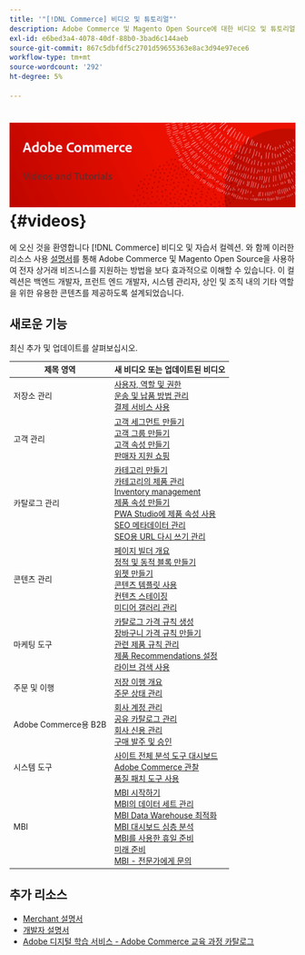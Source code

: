 ```yaml
---
title: '"[!DNL Commerce] 비디오 및 튜토리얼"'
description: Adobe Commerce 및 Magento Open Source에 대한 비디오 및 튜토리얼 모음입니다
exl-id: e6bed3a4-4078-40df-88b0-3bad6c144aeb
source-git-commit: 867c5dbfdf5c2701d59655363e8ac3d94e97ece6
workflow-type: tm+mt
source-wordcount: '292'
ht-degree: 5%

---
```


# <!-- use banner as heading -->![상거래 비디오 및 Tutorials](../assets/banner-videos-home.png) {#videos}

에 오신 것을 환영합니다 [!DNL Commerce] 비디오 및 자습서 컬렉션. 와 함께 이러한 리소스 사용 [설명서](https://experienceleague.adobe.com/docs/commerce.html)를 통해 Adobe Commerce 및 Magento Open Source을 사용하여 전자 상거래 비즈니스를 지원하는 방법을 보다 효과적으로 이해할 수 있습니다. 이 컬렉션은 백엔드 개발자, 프런트 엔드 개발자, 시스템 관리자, 상인 및 조직 내의 기타 역할을 위한 유용한 콘텐츠를 제공하도록 설계되었습니다.

## 새로운 기능

최신 추가 및 업데이트를 살펴보십시오.

| 제목 영역 | 새 비디오 또는 업데이트된 비디오 |
| ------------ | ---------- |
| 저장소 관리 | [사용자, 역할 및 권한](./merchant/users-roles-permissions.md) <br>[운송 및 납품 방법 관리](./merchant/shipping-delivery.md) <br>[결제 서비스 사용](./merchant/payment-services.md) |
| 고객 관리 | [고객 세그먼트 만들기](./merchant/customer-segments.md) <br>[고객 그룹 만들기](./merchant/customer-groups.md) <br>[고객 속성 만들기](./merchant/customer-attributes.md) <br>[판매자 지원 쇼핑](./merchant/seller-assisted-shopping.md) |
| 카탈로그 관리 | [카테고리 만들기](./merchant/category-create.md) <br>[카테고리의 제품 관리](./merchant/category-products.md) <br>[Inventory management](./merchant/inventory-management.md) <br>[제품 속성 만들기](./merchant/product-attributes-create.md) <br>[PWA Studio에 제품 속성 사용](./merchant/product-attributes-pwa.md) <br>[SEO 메타데이터 관리](./merchant/seo-metadata.md) <br>[SEO용 URL 다시 쓰기 관리](./merchant/seo-url-rewrites.md) |
| 콘텐츠 관리 | [페이지 빌더 개요](./merchant/page-builder-overview.md) <br>[정적 및 동적 블록 만들기](./merchant/static-dynamic-blocks.md) <br>[위젯 만들기](./merchant/widgets.md) <br>[콘텐츠 템플릿 사용](./merchant/content-templates.md) <br>[컨텐츠 스테이징](./merchant/content-staging.md) <br>[미디어 갤러리 관리](./merchant/media-gallery.md) |
| 마케팅 도구 | [카탈로그 가격 규칙 생성](./merchant/catalog-price-rules.md) <br>[장바구니 가격 규칙 만들기](./merchant/cart-price-rules.md) <br>[관련 제품 규칙 관리](./merchant/related-product-rules.md) <br>[제품 Recommendations 설정](./merchant/product-recommendations.md) <br>[라이브 검색 사용](./merchant/live-search.md) |
| 주문 및 이행 | [저장 이행 개요](./merchant/store-fulfillment.md) <br>[주문 상태 관리](./merchant/order-status.md) |
| Adobe Commerce용 B2B | [회사 계정 관리](./merchant/b2b/company-accounts.md)  <br>[공유 카탈로그 관리](./merchant/b2b/shared-catalogs.md) <br>[회사 신용 관리](./merchant/b2b/company-credit.md) <br>[구매 발주 및 승인](./merchant/b2b/purchase-orders.md) |
| 시스템 도구 | [사이트 전체 분석 도구 대시보드](./tools/site-wide-analysis-tool.md) <br>[Adobe Commerce 관찰](./tools/observation-tool.md) <br>[품질 패치 도구 사용](./tools/quality-patch-tool.md) |
| MBI | [MBI 시작하기](./merchant/business-intelligence/webinars/getting-started.md) <br>[MBI의 데이터 세트 관리](./merchant/business-intelligence/webinars/manage-data-sets.md) <br>[MBI Data Warehouse 최적화](./merchant/business-intelligence/webinars/optimize-data-warehouse.md)<br>[MBI 대시보드 심층 분석](./merchant/business-intelligence/webinars/dashboards-deep-dive.md) <br>[MBI를 사용한 휴일 준비](./merchant/business-intelligence/webinars/holiday-readiness.md) <br>[미래 준비](./merchant/business-intelligence/prepare-for-future.md) <br>[MBI - 전문가에게 문의](./merchant/business-intelligence/webinars/ask-expert.md) |

## 추가 리소스

- [Merchant 설명서](https://experienceleague.adobe.com/docs/commerce-admin/user-guides/home.html)
- [개발자 설명서](https://devdocs.magento.com/)
- [Adobe 디지털 학습 서비스 - Adobe Commerce 교육 과정 카탈로그](https://learning.adobe.com/catalog.html?solution=Adobe%20Commerce)
